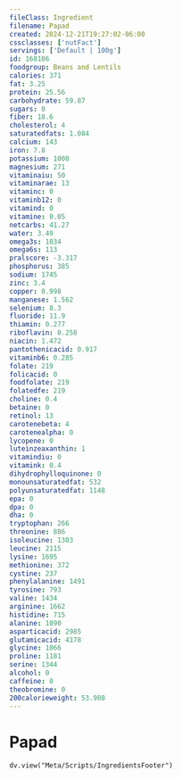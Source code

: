 ```yaml
---
fileClass: Ingredient
filename: Papad
created: 2024-12-21T19:27:02-06:00
cssclasses: ['nutFact']
servings: ['Default | 100g']
id: 168106
foodgroup: Beans and Lentils
calories: 371
fat: 3.25
protein: 25.56
carbohydrate: 59.87
sugars: 0
fiber: 18.6
cholesterol: 4
saturatedfats: 1.084
calcium: 143
iron: 7.8
potassium: 1000
magnesium: 271
vitaminaiu: 50
vitaminarae: 13
vitaminc: 0
vitaminb12: 0
vitamind: 0
vitamine: 0.05
netcarbs: 41.27
water: 3.49
omega3s: 1034
omega6s: 113
pralscore: -3.317
phosphorus: 385
sodium: 1745
zinc: 3.4
copper: 0.998
manganese: 1.562
selenium: 8.3
fluoride: 11.9
thiamin: 0.277
riboflavin: 0.258
niacin: 1.472
pantothenicacid: 0.917
vitaminb6: 0.285
folate: 219
folicacid: 0
foodfolate: 219
folatedfe: 219
choline: 0.4
betaine: 0
retinol: 13
carotenebeta: 4
carotenealpha: 0
lycopene: 0
luteinzeaxanthin: 1
vitamindiu: 0
vitamink: 0.4
dihydrophylloquinone: 0
monounsaturatedfat: 532
polyunsaturatedfat: 1148
epa: 0
dpa: 0
dha: 0
tryptophan: 266
threonine: 886
isoleucine: 1303
leucine: 2115
lysine: 1695
methionine: 372
cystine: 237
phenylalanine: 1491
tyrosine: 793
valine: 1434
arginine: 1662
histidine: 715
alanine: 1090
asparticacid: 2985
glutamicacid: 4178
glycine: 1066
proline: 1181
serine: 1344
alcohol: 0
caffeine: 0
theobromine: 0
200calorieweight: 53.908
---
```


# Papad

```dataviewjs
dv.view("Meta/Scripts/IngredientsFooter")
```